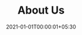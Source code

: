 ---
title: "About Us"
date: 2021-01-01T00:00:01+05:30
Description: "Created to optimise logistics processes around the world. TRANSO simplifies supply chains with accurate information, visibility and transparency."
heroAboutHeading: "About Us"
heroAboutPara1: " We’re here to create an ecosystem"
heroAboutPara2: "that drives efficiency and value and brings in standardisation in logistics."
founderName: "Srikanth Maheswarappa"
founderImg: "/images/about/srikanth.png"
founderDesignation: "Founder & CEO"
founderDescription: "The brain behind TRANSO, Srikanth is an Engineer. With over 20 years of work experience, he brings the right mix of Technical, Sales and Business Development skills. He is passionate about location based technologies and wants to create and deliver the best technology solutions for the mankind. He is an experienced technical pre-sales and sales person and has a knack of bringing in the right technology at the right time. Additionally, Srikanth has been a good PR person all through his career whether within or outside the organisation. He likes to interact with people and learn from everyone while respecting and supporting an
individual’s capabilities. He has served in global majors like IBM and 3i Infotech during his career."
missionImg: "/images/about/Transo-about.png"
missionHeading: "Our Mission"
missionPara1: "Our mission is to automate and optimise logistics processes, across the globe. The movement of goods between manufacturers, distribution centers, and warehouses is a constant. This distribution network needs to operate efficiently and reliably."
missionPara2: "TRANSO’s digital optimisation technology provides everyone in this network with the accurate information, visibility, and analytics to make seamless operations a reality."
existenceReasonHeading: "The Reason for Our Existence"
existencePara1: "The trucking and logistics industry has been long overdue for a technology overhaul. The industry demands efficiency, trust, transparency and real-time information. Different stakeholders have nuanced roles to play in the network, and these unique personas need innovative solutions that work for them."
existencePara2: "TRANSO is set to create these innovative solutions – ones that challenge the current status- quo and deliver efficiency across the value chain, verticals and geographies. While it requires a lot of grit and determination to make an impact, the team at TRANSO is all set to take on this challenge with all our might."
teamHeading: "Team"
aboutTeamImg: "imga"
aboutTeamPara: "teampara"
meetImg: "/images/about/aboutusImg.png"
meetPara1: "The Core Team at TRANSO brings deep expertise across industry verticals with a particular focus on supply chain and logistics. Led by titans with extensive leadership experience, the team is united by one purpose - to revolutionise the industry."

meetPara2: "The TRANSO advisory team is equally powerful featuring  Silicon Valley Angel Investor, CXOs, ex-Partners  from prominent consulting firms and Serial Entrepreneurs. The advisory team has a cumulative industry experience of 200+ years."
---
